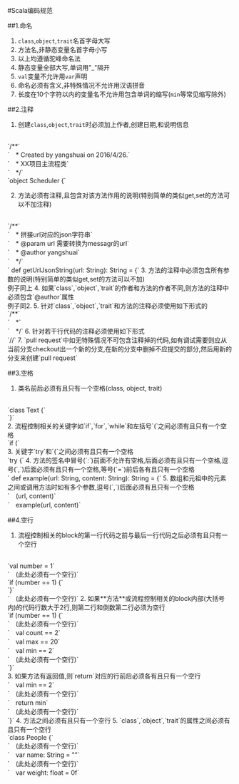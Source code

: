 #Scala编码规范

##1.命名
1. `class`,`object`,`trait`名首字母大写	
2. 方法名,非静态变量名首字母小写
3. 以上均遵循驼峰命名法
4. 静态变量全部大写,单词用"_"隔开
5. `val`变量不允许用`var`声明
6. 命名必须有含义,非特殊情况不允许用汉语拼音
7. 长度在10个字符以内的变量名不允许用包含单词的缩写(`min`等常见缩写除外)


##2.注释
1. 创建`class`,`object`,`trait`时必须加上作者,创建日期,和说明信息
<br>
`/**`
<br>
`　* Created by yangshuai on 2016/4/26.`
<br>
`　* XX项目主流程类`
<br>
`　*/`
<br>
`object Scheduler {`

2. 方法必须有注释,且包含对该方法作用的说明(特别简单的类似get,set的方法可以不加注释)
<br>
`/**`
<br>
`　* 拼接url对应的json字符串`
<br>
`　* @param url 需要转换为messagr的url`
<br>
`　* @author yangshuai`
<br>
`　*/`
<br>
`  def getUrlJsonString(url: String): String = {`
3. 方法的注释中必须包含所有参数的说明(特别简单的类似get,set的方法可以不加)
<br>
   例子同上
4. 如果`class`,`object`,`trait`的作者和方法的作者不同,则方法的注释中必须包含`@author`属性
<br>
	例子同2. 
5. 针对`class`,`object`,`trait`和方法的注释必须使用如下形式的
<br>
`/**`
<br>
`　*`
<br>
`　*/`
6. 针对若干行代码的注释必须使用如下形式
<br>
`//`
7. `pull request`中如无特殊情况不可包含注释掉的代码,如有调试需要则应从当前分支checkout出一个新的分支,在新的分支中删掉不应提交的部分,然后用新的分支来创建`pull request`


##3.空格 
1. 类名前后必须有且只有一个空格(class, object, trait)
<br>
`class Text {`
<br>
`}`
<br>
2. 流程控制相关的关键字如`if`,`for`,`while`和左括号`(`之间必须有且只有一个空格
<br>
`if (`
<br>
3. 关键字`try`和`{`之间必须有且只有一个空格
<br>
`try {`
4. 方法的签名中冒号(`:`)前面不允许有空格,后面必须有且只有一个空格,逗号(`,`)后面必须有且只有一个空格,等号(`=`)前后各有且只有一个空格
<br>
`  def example(url: String, content: String): String = {`
5. 数组和元祖中的元素之间或调用方法时如有多个参数,逗号(`,`)后面必须有且只有一个空格
<br>
`　(url, content)`
<br>
`　example(url, content)`


##4.空行
1. 流程控制相关的block的第一行代码之前与最后一行代码之后必须有且只有一个空行
<br>
`val number = 1`
<br>
`　(此处必须有一个空行)`
<br>
`if (number == 1) {`
<br>
`}`
<br>
`　(此处必须有一个空行)`
2. 如果**方法**或流程控制相关的block内部(大括号内)的代码行数大于2行,则第二行和倒数第二行必须为空行
<br>
`if (number == 1) {`
<br>
`　(此处必须有一个空行)`
<br>
`　val count == 2`
<br>
`　val max == 20`
<br>
`　val min == 2`
<br>
`　(此处必须有一个空行)`
<br>
`}`
<br>
3. 如果方法有返回值,则`return`对应的行前后必须各有且只有一个空行
<br>
`　val min == 2`
<br>
`　(此处必须有一个空行)`
<br>
`　return min`
<br>
`　(此处必须有一个空行)`
<br>
`}`
4. 方法之间必须有且只有一个空行
5. `class`,`object`,`trait`的属性之间必须有且只有一个空行
<br>
`class People {`
<br>
`　(此处必须有一个空行)`
<br>
`　var name: String = ""`
<br>
`　(此处必须有一个空行)`
<br>
`　var weight: float = 0f`
